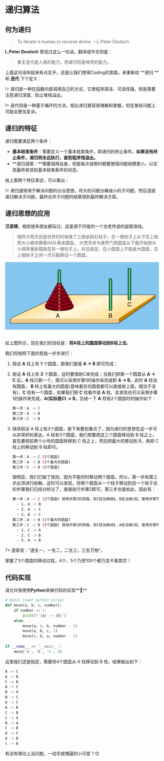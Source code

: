 # 递归算法

## 何为递归

>   To iterate is human,to recurse divine. --L.Peter Deutsch

**L.Peter Deutsch** 曾说过这么一句话，翻译成中文则是：

>   重复迭代是人类的能力，而递归则是神灵的能力。

上面这句话听起来有点玄乎，还是让我们使用Coding的思路，来重新给 **递归 ** 和 **迭代** 下个定义：

!> 递归是一种在函数内部调用自己的方式，它使程序简洁、可读性强，但是需要注意递归深度，防止堆栈溢出。

!> 迭代则是一种基于循环的方法，相比递归更容易理解和掌握，但在某些问题上可能会更加复杂。

## 递归的特征

递归需要满足两个条件：

*   **基本结束条件**：需要定义一个基本结束条件，即递归的终止条件。**如果没有终止条件，递归将永远执行，直到程序栈溢出。**
*   **递归调用：**需要调用自身，但是每次调用时都要使得问题规模更小，以实现最终收敛到基本结束条件的状态。

由上面两个特征表述，可以看出：

!> 递归通常用于解决问题的分治思想，将大的问题分解成小的子问题，然后逐层递归解决子问题，最终合并子问题的结果得到最终解决方案。

## 递归思想的应用

**汉诺塔**，相信很多朋友都玩过，这是源于印度的一个古老传说的益智游戏。

>   相传大梵天创造世界的时候做了三根金刚石柱子，在一根柱子上从下往上按照大小顺序摞着64片黄金圆盘。 大梵天命令婆罗门把圆盘从下面开始按大小顺序重新摆放在另一根柱子上。并且规定，在小圆盘上不能放大圆盘，在三根柱子之间一次只能移动一个圆盘。

![HanioTower](../assets/imgs/arithmetic/Tower-of-Hanoi.jpeg)

如上图所示，现在我们的目标是：**将A柱上的圆盘移动到B柱上去**。

我们将按照下面的思路一步步进行：

1.   假设 **A** 柱上有 **1** 个圆盘，那我们直接 **A -> B** 即可完成；

2.   假设 **A** 柱上有 **2** 个圆盘，这时要借助C来完成；当我们把第一个圆盘从 **A -> C** 后，**A** 柱只剩一个，既可以采用步骤1的操作来完成即 **A -> B**，此时 **A** 柱没有圆盘， **B** 柱上有最大的圆盘(意味着任何圆盘都可以直接放上面，相当于没有)，**C** 柱有一个圆盘，如果我们把 **C** 柱看作是 **A** 柱，会发现也可以采用步骤1的操作来完成，**A(实际是C) -> B**。总结一下 **A** 柱有2个圆盘时的操作如下：

     ```bash
     第一步：A -> C
     第二步：A -> B
     第三步：C -> B
     ```

3.   继续假设 A 柱上有3个圆盘，接下来要划重点了，因为递归的思想在这一步可以非常好的表达。A 柱有3个圆盘，我们想要把这三个圆盘移动到 B 柱之上，首先要把前两个小号的圆盘转移到 C 柱之上，然后把最大的移动到 B，再把 C 柱上的移动到 B 柱即可。

     ```bash
     第一步：A -> C (2个圆盘)
     第二步：A -> B (1个最大的圆盘)
     第三步：C -> B (2个圆盘)
     ```

     很明显，我们打破了规则，因为不能同时移动两个圆盘。所以，第一步和第三步必须进行拆解。这时可以发现，将两个圆盘从一个柱子移动到另一个柱子去的步骤我们已经分析过了，直接执行步骤2即可，第三步也是如此，因此有：

     ```bash
     第一步：A -> C (2个圆盘) 使用步骤2的思路，将C柱当做B柱，B柱当做C柱，套用步骤可得：
       - 1. A -> B
       - 2. A -> C
       - 3. B -> C
     第二步：A -> B (1个最大的圆盘)
     第三步：C -> B (2个圆盘) 使用步骤2的思路，将C柱当做A柱，A柱当做C柱，套用步骤可得：
       - 1. C -> A
       - 2. C -> B
       - 3. A -> B
     ```

?> 道家说：“道生一，一生二，二生三，三生万物”。

掌握了3个圆盘的移动过程，4个、5个乃至100个都万变不离其宗！



## 代码实现

请允许我使用**Python**来做代码的实现**:frog:**

```python
# Hanio tower python script
def move(a, b, c, number):
    if number == 1:
        print(f'{a} -> {b}')
    else:
        move(a, c, b, number - 1)
        move(a, b, c, 1)
        move(c, b, a, number - 1)

if __name__ == '__main__':
    move('A', 'B', 'C', 4)
```

这里我们还是指定，需要将4个圆盘从 A 柱移动到 B 柱，结果输出如下：

```bash
A -> C
A -> B
C -> B
A -> C
B -> A
B -> C
A -> C
A -> B
C -> B
C -> A
B -> A
C -> B
A -> C
A -> B
C -> B
```

有没有理论上没问题，一动手就懵逼的小可爱？:blush: